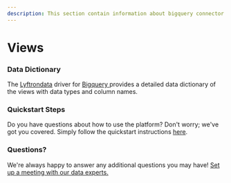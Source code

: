 ```yaml
---
description: This section contain information about bigquery connector views information
---
```


# Views

### Data Dictionary

The [Lyftrondata](https://www.lyftrondata.com/) driver for [Bigquery](https://www.lyftrondata.com/integration/data-warehouse/google-bigquery/)[ ](https://www.lyftrondata.com/integration/bigquery/)provides a detailed data dictionary of the views with data types and column names.

### Quickstart Steps

Do you have questions about how to use the platform? Don't worry; we've got you covered. Simply follow the quickstart instructions [here](../).

### Questions? <a href="#questions" id="questions"></a>

We're always happy to answer any additional questions you may have! [Set up a meeting with our data experts.](https://www.lyftrondata.com/book-a-meeting/)

